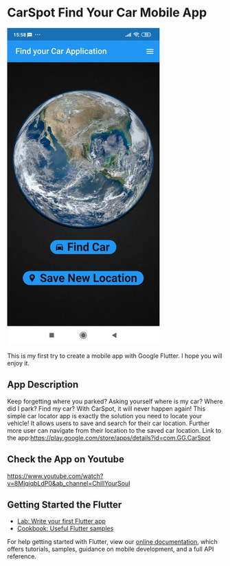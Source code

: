 # CarSpot Find Your Car Mobile App
![](images/main.jpg)

This is my first try to create a mobile app with Google Flutter.
I hope you will enjoy it.

## App Description
Keep forgetting where you parked? Asking yourself where is my car? Where did I park? Find my car?
With CarSpot, it will never happen again!
This simple car locator app is exactly the solution you need to locate your vehicle!
It allows users to save and search for their car location. Further more user can navigate from their location to the saved car location.
Link to the app:https://play.google.com/store/apps/details?id=com.GG.CarSpot
## Check the App on Youtube
https://www.youtube.com/watch?v=8MjqiqbLdP0&ab_channel=ChillYourSoul

## Getting Started the Flutter
- [Lab: Write your first Flutter app](https://flutter.dev/docs/get-started/codelab)
- [Cookbook: Useful Flutter samples](https://flutter.dev/docs/cookbook)

For help getting started with Flutter, view our
[online documentation](https://flutter.dev/docs), which offers tutorials,
samples, guidance on mobile development, and a full API reference.


